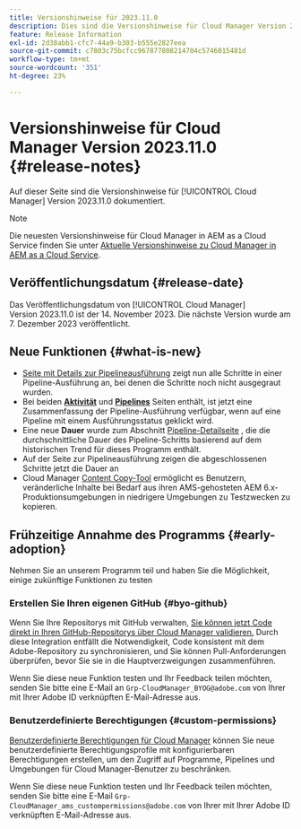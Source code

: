 ```yaml
---
title: Versionshinweise für 2023.11.0
description: Dies sind die Versionshinweise für Cloud Manager Version 2023.11.0.
feature: Release Information
exl-id: 2d38abb1-cfc7-44a9-b303-b555e2827eea
source-git-commit: c7803c75bcfcc967877808214704c5746015481d
workflow-type: tm+mt
source-wordcount: '351'
ht-degree: 23%

---
```



# Versionshinweise für Cloud Manager Version 2023.11.0 {#release-notes}

Auf dieser Seite sind die Versionshinweise für [!UICONTROL Cloud Manager] Version 2023.11.0 dokumentiert.

>[!NOTE]
>
>Die neuesten Versionshinweise für Cloud Manager in AEM as a Cloud Service finden Sie unter [Aktuelle Versionshinweise zu Cloud Manager in AEM as a Cloud Service](https://experienceleague.adobe.com/docs/experience-manager-cloud-service/content/implementing/using-cloud-manager/release-notes-cloud-manager/release-notes-cm-current.html?lang=de).

## Veröffentlichungsdatum {#release-date}

Das Veröffentlichungsdatum von [!UICONTROL Cloud Manager] Version 2023.11.0 ist der 14. November 2023. Die nächste Version wurde am 7. Dezember 2023 veröffentlicht.

## Neue Funktionen {#what-is-new}

* [Seite mit Details zur Pipelineausführung](/help/using/managing-pipelines.md#view-details) zeigt nun alle Schritte in einer Pipeline-Ausführung an, bei denen die Schritte noch nicht ausgegraut wurden.
* Bei beiden **[Aktivität](/help/using/managing-pipelines.md#activity)** und **[Pipelines](/help/using/managing-pipelines.md#pipelines)** Seiten enthält, ist jetzt eine Zusammenfassung der Pipeline-Ausführung verfügbar, wenn auf eine Pipeline mit einem Ausführungsstatus geklickt wird.
* Eine neue **Dauer** wurde zum Abschnitt [Pipeline-Detailseite](/help/using/managing-pipelines.md#view-details) , die die durchschnittliche Dauer des Pipeline-Schritts basierend auf dem historischen Trend für dieses Programm enthält.
* Auf der Seite zur Pipelineausführung zeigen die abgeschlossenen Schritte jetzt die Dauer an
* Cloud Manager [Content Copy-Tool](/help/using/content-copy.md) ermöglicht es Benutzern, veränderliche Inhalte bei Bedarf aus ihren AMS-gehosteten AEM 6.x-Produktionsumgebungen in niedrigere Umgebungen zu Testzwecken zu kopieren.

## Frühzeitige Annahme des Programms {#early-adoption}

Nehmen Sie an unserem Programm teil und haben Sie die Möglichkeit, einige zukünftige Funktionen zu testen

### Erstellen Sie Ihren eigenen GitHub {#byo-github}

Wenn Sie Ihre Repositorys mit GitHub verwalten, [Sie können jetzt Code direkt in Ihren GitHub-Repositorys über Cloud Manager validieren.](/help/managing-code/byo-github.md) Durch diese Integration entfällt die Notwendigkeit, Code konsistent mit dem Adobe-Repository zu synchronisieren, und Sie können Pull-Anforderungen überprüfen, bevor Sie sie in die Hauptverzweigungen zusammenführen.

Wenn Sie diese neue Funktion testen und Ihr Feedback teilen möchten, senden Sie bitte eine E-Mail an `Grp-CloudManager_BYOG@adobe.com` von Ihrer mit Ihrer Adobe ID verknüpften E-Mail-Adresse aus.

### Benutzerdefinierte Berechtigungen {#custom-permissions}

[Benutzerdefinierte Berechtigungen für Cloud Manager](/help/using/custom-permissions.md) können Sie neue benutzerdefinierte Berechtigungsprofile mit konfigurierbaren Berechtigungen erstellen, um den Zugriff auf Programme, Pipelines und Umgebungen für Cloud Manager-Benutzer zu beschränken.

Wenn Sie diese neue Funktion testen und Ihr Feedback teilen möchten, senden Sie bitte eine E-Mail `Grp-CloudManager_ams_custompermissions@adobe.com` von Ihrer mit Ihrer Adobe ID verknüpften E-Mail-Adresse aus.
